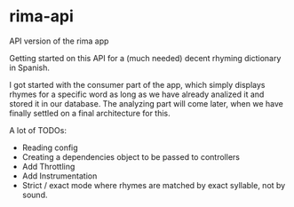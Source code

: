 # rima-api
API version of the rima app

Getting started on this API for a (much needed) decent rhyming dictionary in Spanish.

I got started with the consumer part of the app, which simply displays rhymes for a specific word as long as we have already analized it and stored it in our database. The analyzing part will come later, when we have finally settled on a final architecture for this.

A lot of TODOs:
* Reading config
* Creating a dependencies object to be passed to controllers
* Add Throttling
* Add Instrumentation
* Strict / exact mode where rhymes are matched by exact syllable, not by sound.


